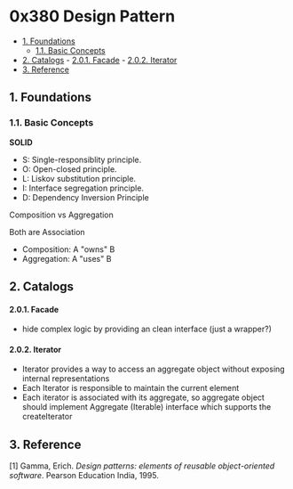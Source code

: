 # 0x380 Design Pattern

- [1. Foundations](#1-foundations)
    - [1.1. Basic Concepts](#11-basic-concepts)
- [2. Catalogs](#2-catalogs)
        - [2.0.1. Facade](#201-facade)
        - [2.0.2. Iterator](#202-iterator)
- [3. Reference](#3-reference)

## 1. Foundations

### 1.1. Basic Concepts

**SOLID**

*   S: Single-responsiblity principle.
*   O: Open-closed principle.
*   L: Liskov substitution principle.
*   I: Interface segregation principle.
*   D: Dependency Inversion Principle

Composition vs Aggregation

Both are Association

*   Composition: A "owns" B
*   Aggregation: A "uses" B

## 2. Catalogs

#### 2.0.1. Facade

*   hide complex logic by providing an clean interface (just a wrapper?)

#### 2.0.2. Iterator

*   Iterator provides a way to access an aggregate object without exposing internal representations
*   Each Iterator is responsible to maintain the current element
*   Each iterator is associated with its aggregate, so aggregate object should implement Aggregate (Iterable) interface which supports the createIterator

## 3. Reference

[1] Gamma, Erich. _Design patterns: elements of reusable object-oriented software_. Pearson Education India, 1995.